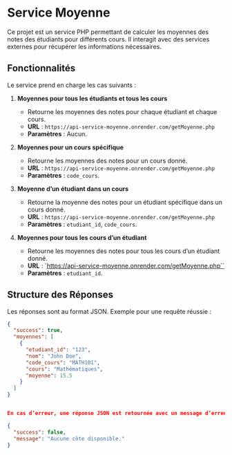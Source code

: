 # Service Moyenne

Ce projet est un service PHP permettant de calculer les moyennes des notes des étudiants pour différents cours. Il interagit avec des services externes pour récupérer les informations nécessaires.

## Fonctionnalités

Le service prend en charge les cas suivants :

1. **Moyennes pour tous les étudiants et tous les cours**  
   - Retourne les moyennes des notes pour chaque étudiant et chaque cours.
   - **URL** : `https://api-service-moyenne.onrender.com/getMoyenne.php`
   - **Paramètres** : Aucun.

2. **Moyennes pour un cours spécifique**  
   - Retourne les moyennes des notes pour un cours donné.
   - **URL** : `https://api-service-moyenne.onrender.com/getMoyenne.php`
   - **Paramètres** : `code_cours`.

3. **Moyenne d’un étudiant dans un cours**  
   - Retourne la moyenne des notes pour un étudiant spécifique dans un cours donné.
   - **URL** : `https://api-service-moyenne.onrender.com/getMoyenne.php`
   - **Paramètres** : `etudiant_id`, `code_cours`.

4. **Moyennes pour tous les cours d’un étudiant**  
   - Retourne les moyennes des notes pour tous les cours d’un étudiant donné.
   - **URL** : `https://api-service-moyenne.onrender.com/getMoyenne.php``
   - **Paramètres** : `etudiant_id`.

## Structure des Réponses

Les réponses sont au format JSON. Exemple pour une requête réussie :

```json
{
  "success": true,
  "moyennes": [
    {
      "etudiant_id": "123",
      "nom": "John Doe",
      "code_cours": "MATH101",
      "cours": "Mathématiques",
      "moyenne": 15.5
    }
  ]
}


En cas d’erreur, une réponse JSON est retournée avec un message d’erreur :

{
  "success": false,
  "message": "Aucune côte disponible."
}
